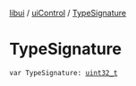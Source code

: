 [libui](../index.md) / [uiControl](index.md) / [TypeSignature](./-type-signature.md)

# TypeSignature

`var TypeSignature: `[`uint32_t`](../../platform.posix/uint32_t.md)